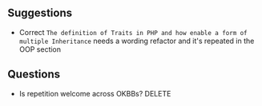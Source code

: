 ## Suggestions

-  Correct `The definition of Traits in PHP and how enable a form of multiple Inheritance` needs a wording refactor and it's repeated in the OOP section

## Questions

- Is repetition welcome across OKBBs? DELETE
